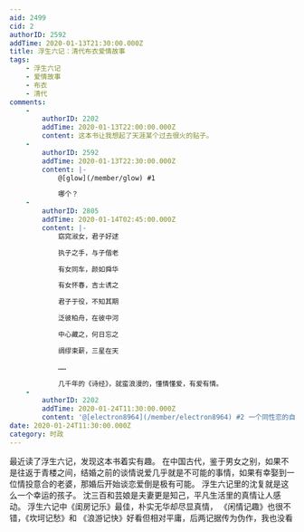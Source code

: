 ```yaml
---
aid: 2499
cid: 2
authorID: 2592
addTime: 2020-01-13T21:30:00.000Z
title: 浮生六记：清代布衣爱情故事
tags:
    - 浮生六记
    - 爱情故事
    - 布衣
    - 清代
comments:
    -
        authorID: 2202
        addTime: 2020-01-13T22:00:00.000Z
        content: 这本书让我想起了天涯某个过去很火的贴子。
    -
        authorID: 2592
        addTime: 2020-01-13T22:30:00.000Z
        content: |-
            @[glow](/member/glow) #1

            哪个？
    -
        authorID: 2805
        addTime: 2020-01-14T02:45:00.000Z
        content: |-
            窈窕淑女，君子好逑

            执子之手，与子偕老

            有女同车，颜如舜华

            有女怀春，吉士诱之

            君子于役，不知其期

            泛彼柏舟，在彼中河

            中心藏之，何日忘之

            绸缪束薪，三星在天

            ……

            几千年的《诗经》，就蛮浪漫的，懂情懂爱，有爱有情。
    -
        authorID: 2202
        addTime: 2020-01-24T11:30:00.000Z
        content: '@[electron8964](/member/electron8964) #2 一个同性恋的自述。贴主最后跳河自杀了。很久的事情了。'
date: 2020-01-24T11:30:00.000Z
category: 时政
---
```


最近读了浮生六记，发现这本书着实有趣。 在中国古代，鉴于男女之别，如果不是往返于青楼之间，结婚之前的谈情说爱几乎就是不可能的事情，如果有幸娶到一位情投意合的老婆，那婚后开始谈恋爱倒是极有可能。 浮生六记里的沈复就是这么一个幸运的孩子。 沈三百和芸娘是夫妻更是知己，平凡生活里的真情让人感动。 浮生六记中《闺房记乐》最佳，朴实无华却尽显真情， 《闲情记趣》也很不错，《坎坷记愁》和 《浪游记快》好看但相对平庸，后两记据传为伪作，我也没看
